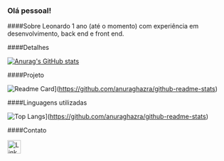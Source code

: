 ### Olá pessoal!

####Sobre Leonardo
1 ano (até o momento) com experiência em desenvolvimento, back end e front end.

####Detalhes

[![Anurag's GitHub stats](https://github-readme-stats.vercel.app/api?username=leotscheidt&show_icons=true&theme=dark)](https://github.com/anuraghazra/github-readme-stats)

####Projeto

![Readme Card](https://github-readme-stats.vercel.app/api/pin/?username=leotscheidt&repo=TikTok-Project&theme=dark)](https://github.com/anuraghazra/github-readme-stats)

####Linguagens utilizadas

![Top Langs](https://github-readme-stats.vercel.app/api/top-langs/?username=leotscheidt&layout=compact)](https://github.com/anuraghazra/github-readme-stats)

####Contato

[<img src='https://img.shields.ib/badge/LinkedIn-0077B5?style-for-the-badge&logo-linkedin&logoColor-white' alt='Linkedin' height='30'>](https://www.linkedin.com/in/leonardo-tisc%C3%B3ski-scheidt-38b472144/)
